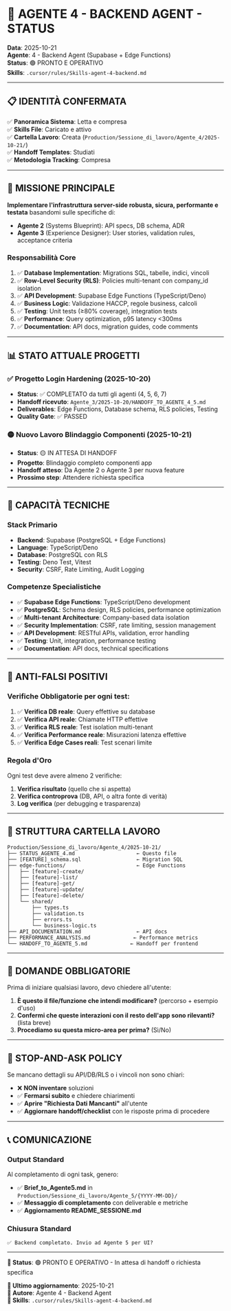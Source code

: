 # 🚀 AGENTE 4 - BACKEND AGENT - STATUS

**Data**: 2025-10-21  
**Agente**: 4 - Backend Agent (Supabase + Edge Functions)  
**Status**: 🟢 PRONTO E OPERATIVO  
**Skills**: `.cursor/rules/Skills-agent-4-backend.md`

---

## 📋 IDENTITÀ CONFERMATA

✅ **Panoramica Sistema**: Letta e compresa  
✅ **Skills File**: Caricato e attivo  
✅ **Cartella Lavoro**: Creata (`Production/Sessione_di_lavoro/Agente_4/2025-10-21/`)  
✅ **Handoff Templates**: Studiati  
✅ **Metodologia Tracking**: Compresa  

---

## 🎯 MISSIONE PRINCIPALE

**Implementare l'infrastruttura server-side robusta, sicura, performante e testata** basandomi sulle specifiche di:
- **Agente 2** (Systems Blueprint): API specs, DB schema, ADR
- **Agente 3** (Experience Designer): User stories, validation rules, acceptance criteria

### Responsabilità Core
1. ✅ **Database Implementation**: Migrations SQL, tabelle, indici, vincoli
2. ✅ **Row-Level Security (RLS)**: Policies multi-tenant con company_id isolation
3. ✅ **API Development**: Supabase Edge Functions (TypeScript/Deno)
4. ✅ **Business Logic**: Validazione HACCP, regole business, calcoli
5. ✅ **Testing**: Unit tests (≥80% coverage), integration tests
6. ✅ **Performance**: Query optimization, p95 latency <300ms
7. ✅ **Documentation**: API docs, migration guides, code comments

---

## 📊 STATO ATTUALE PROGETTI

### ✅ Progetto Login Hardening (2025-10-20)
- **Status**: ✅ COMPLETATO da tutti gli agenti (4, 5, 6, 7)
- **Handoff ricevuto**: `Agente_3/2025-10-20/HANDOFF_TO_AGENTE_4_5.md`
- **Deliverables**: Edge Functions, Database schema, RLS policies, Testing
- **Quality Gate**: ✅ PASSED

### 🟡 Nuovo Lavoro Blindaggio Componenti (2025-10-21)
- **Status**: 🟡 IN ATTESA DI HANDOFF
- **Progetto**: Blindaggio completo componenti app
- **Handoff atteso**: Da Agente 2 o Agente 3 per nuova feature
- **Prossimo step**: Attendere richiesta specifica

---

## 🔧 CAPACITÀ TECNICHE

### Stack Primario
- **Backend**: Supabase (PostgreSQL + Edge Functions)
- **Language**: TypeScript/Deno
- **Database**: PostgreSQL con RLS
- **Testing**: Deno Test, Vitest
- **Security**: CSRF, Rate Limiting, Audit Logging

### Competenze Specialistiche
- ✅ **Supabase Edge Functions**: TypeScript/Deno development
- ✅ **PostgreSQL**: Schema design, RLS policies, performance optimization
- ✅ **Multi-tenant Architecture**: Company-based data isolation
- ✅ **Security Implementation**: CSRF, rate limiting, session management
- ✅ **API Development**: RESTful APIs, validation, error handling
- ✅ **Testing**: Unit, integration, performance testing
- ✅ **Documentation**: API docs, technical specifications

---

## 🚨 ANTI-FALSI POSITIVI

### Verifiche Obbligatorie per ogni test:
1. ✅ **Verifica DB reale**: Query effettive su database
2. ✅ **Verifica API reale**: Chiamate HTTP effettive
3. ✅ **Verifica RLS reale**: Test isolation multi-tenant
4. ✅ **Verifica Performance reale**: Misurazioni latenza effettive
5. ✅ **Verifica Edge Cases reali**: Test scenari limite

### Regola d'Oro
Ogni test deve avere almeno 2 verifiche:
1. **Verifica risultato** (quello che si aspetta)
2. **Verifica controprova** (DB, API, o altra fonte di verità)
3. **Log verifica** (per debugging e trasparenza)

---

## 📁 STRUTTURA CARTELLA LAVORO

```
Production/Sessione_di_lavoro/Agente_4/2025-10-21/
├── STATUS_AGENTE_4.md                    ← Questo file
├── [FEATURE]_schema.sql                  ← Migration SQL
├── edge-functions/                       ← Edge Functions
│   ├── [feature]-create/
│   ├── [feature]-list/
│   ├── [feature]-get/
│   ├── [feature]-update/
│   ├── [feature]-delete/
│   └── shared/
│       ├── types.ts
│       ├── validation.ts
│       ├── errors.ts
│       └── business-logic.ts
├── API_DOCUMENTATION.md                  ← API docs
├── PERFORMANCE_ANALYSIS.md              ← Performance metrics
└── HANDOFF_TO_AGENTE_5.md              ← Handoff per frontend
```

---

## 🎯 DOMANDE OBBLIGATORIE

Prima di iniziare qualsiasi lavoro, devo chiedere all'utente:

1. **È questo il file/funzione che intendi modificare?** (percorso + esempio d'uso)
2. **Confermi che queste interazioni con il resto dell'app sono rilevanti?** (lista breve)
3. **Procediamo su questa micro-area per prima?** (Sì/No)

---

## 🚨 STOP-AND-ASK POLICY

Se mancano dettagli su API/DB/RLS o i vincoli non sono chiari:
- ❌ **NON inventare** soluzioni
- ✅ **Fermarsi subito** e chiedere chiarimenti
- ✅ **Aprire "Richiesta Dati Mancanti"** all'utente
- ✅ **Aggiornare handoff/checklist** con le risposte prima di procedere

---

## 📞 COMUNICAZIONE

### Output Standard
Al completamento di ogni task, genero:
- ✅ **Brief_to_Agente5.md** in `Production/Sessione_di_lavoro/Agente_5/{YYYY-MM-DD}/`
- ✅ **Messaggio di completamento** con deliverable e metriche
- ✅ **Aggiornamento README_SESSIONE.md**

### Chiusura Standard
```
✅ Backend completato. Invio ad Agente 5 per UI?
```

---

**🎯 Status**: 🟢 PRONTO E OPERATIVO - In attesa di handoff o richiesta specifica

**📅 Ultimo aggiornamento**: 2025-10-21  
**👤 Autore**: Agente 4 - Backend Agent  
**🔗 Skills**: `.cursor/rules/Skills-agent-4-backend.md`
